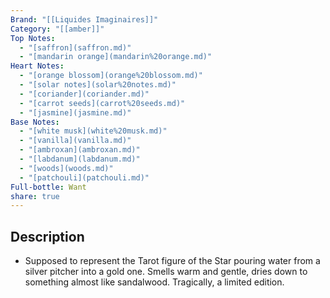 ```yaml
---
Brand: "[[Liquides Imaginaires]]"
Category: "[[amber]]"
Top Notes:
  - "[saffron](saffron.md)"
  - "[mandarin orange](mandarin%20orange.md)"
Heart Notes:
  - "[orange blossom](orange%20blossom.md)"
  - "[solar notes](solar%20notes.md)"
  - "[coriander](coriander.md)"
  - "[carrot seeds](carrot%20seeds.md)"
  - "[jasmine](jasmine.md)"
Base Notes:
  - "[white musk](white%20musk.md)"
  - "[vanilla](vanilla.md)"
  - "[ambroxan](ambroxan.md)"
  - "[labdanum](labdanum.md)"
  - "[woods](woods.md)"
  - "[patchouli](patchouli.md)"
Full-bottle: Want
share: true
---
```

## Description
- Supposed to represent the Tarot figure of the Star pouring water from a silver pitcher into a gold one. Smells warm and gentle, dries down to something almost like sandalwood. Tragically, a limited edition.
